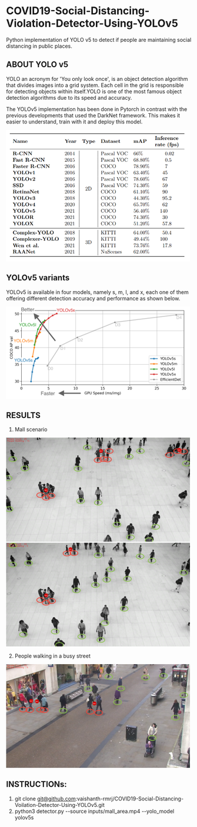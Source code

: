 # COVID19-Social-Distancing-Violation-Detector-Using-YOLOv5

Python implementation of YOLO v5 to detect if people are maintaining social distancing in public places.

## ABOUT YOLO v5
YOLO an acronym for 'You only look once', is an object detection algorithm that divides images into a grid system. Each cell in the grid is responsible for detecting objects within itself.YOLO is one of the most famous object detection algorithms due to its speed and accuracy.

The YOLOv5 implementation has been done in Pytorch in contrast with the previous developments that used the DarkNet framework. This makes it easier to understand, train with it and deploy this model.

<img src="github_extras/yolo_version_comparision.png" width="500">


## YOLOv5 variants
YOLOv5 is available in four models, namely s, m, l, and x, each one of them offering different detection accuracy and performance as shown below.

<img src="github_extras/yolo_variants_comparision.png" width="500">





## RESULTS

1. Mall scenario

  <img src="github_extras/img_1.png" width="500">
  <img src="github_extras/img_2.png" width="500">

2. People walking in a busy street

  <img src="github_extras/img_3.png" width="500">

## INSTRUCTIONs:
1. git clone git@github.com:vaishanth-rmrj/COVID19-Social-Distancing-Voilation-Detector-Using-YOLOv5.git
2. python3 detector.py --source inputs/mall_area.mp4 --yolo_model yolov5s

